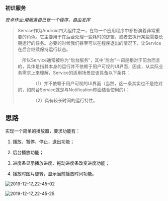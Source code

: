 ### 初识服务

*安卓作业:用服务自己做一个程序，自由发挥*



> Service作为Android四大组件之一，在每一个应用程序中都扮演着非常重要的角色。它主要用于在后台处理一些耗时的逻辑，或者去执行某些需要长期运行的任务。必要的时候我们甚至可以在程序退出的情况下，让Service在后台继续保持运行状态。
>
> 　所以Service通常被称为“后台服务”，其中“后台”一词是相对于前台而言的，具体是指其本身的运行并不依赖于用户可视的UI界面，因此，从实际业务需求上来理解，Service的适用场景应该具备以下条件：
>
> 　　　　（1）并不依赖于用户可视的UI界面（当然，这一条其实也不是绝对的，如前台Service就是与Notification界面结合使用的）；
>
> 　　　　（2）具有较长时间的运行特性。

 

## 思路

实现一个简单的播放器，要求功能有：

1. 播放、暂停，停止，退出功能；

2. 后台播放功能；

3. 进度条显示播放进度、拖动进度条改变进度功能；

4. 播放时图片旋转，显示当前播放时间功能。



![2019-12-17_22-45-02](../static/2019-12-17_22-45-02.png)

![2019-12-17_22-45-25](../static/2019-12-17_22-45-25.png)